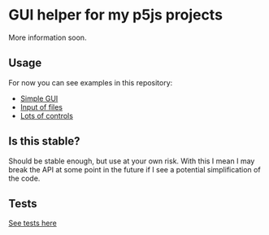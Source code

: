 # GUI helper for my p5js projects

More information soon.

## Usage

For now you can see examples in this repository:

- [Simple GUI](../../crazy/)
- [Input of files](../../divide/)
- [Lots of controls](../../blot-painting/)

## Is this stable?

Should be stable enough, but use at your own risk. With this I mean I may break the API at some point in the future if I see a potential simplification of the code.

## Tests

[See tests here](tests/tests.html)
